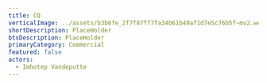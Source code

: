 ```yaml
---
title: CQ
verticalImage: ../assets/b3b6fe_2f7f87ff7fa34b61b49af1d7e5c76b5f~mv2.webp
shortDescription: PlaceHolder
btsDescription: PlaceHolder
primaryCategory: Commercial
featured: false
actors:
  - Imhotep Vandeputte
---
```

